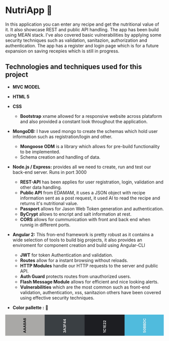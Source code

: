 # NutriApp  :green_salad:   
In this application you can enter any recipe and get the nutritional value of it. It also showcase REST and public API handling. 
The app has been build using MEAN stack. I've also covered basic vulnerabilities by applying some security techniques such as 
validation, sanitazion, authorization and authentication. The app has a register and login page which is for a future expansion on saving recepies which is still in progress.
## Technologies and techniques used for this project
* **MVC MODEL**


* **HTML 5**


* **CSS**
   * **Bootstrap** xname allowed for a responsive website across plataform and also provided a constant look throughout the application.
   
   
* **MongoDB:** I have used mongo to create the schemas which hold user information such as registration/login and other.
   * **Mongoose ODM** is a library which allows for pre-build functionality to be implemented.
   * Schema creation and handling of data.
   
   
* **Node.js / Express:** provides all we need to create, run and test our back-end server. Runs in port 3000
   * **REST-API** has been applies for user registration, login, validation and other data handling. 
   * **Public API** from EDAMAM, it uses a JSON object with recipe information sent as a post request, it used AI to read the recipe and returns it's nutritional value.  
   * **Passport** allows for Jason Web Token generation and authentication.
   * **ByCrypt** allows to encript and salt information at rest.
   * **CORS** allows for cummunication with front and back end when runnig in different ports.


* **Angular 2:** This fron-end framework is pretty robust as it contains a wide selection of tools to build big projects, it also provides an enviroment for component creation and build using Angular-CLI
   * **JWT** for token Authentication and validation.
   * **Routes** allow for a instant browsing without reloads.
   * **HTTP Modules** handle our HTTP requests to the server and public API. 
   * **Auth Guard** protects routes from unauthorized users. 
   * **Flash Message Module** allows for efficient and nice looking alerts.
   * **Vulnerabilities** which are the most common such as front-end validation, authentication, xss, sanitazion others have been covered using effective security techniques.


* **Color pallette :** :art: 

![Colors](angular-src/src/app/images/NutriApp_color_palette.jpg?raw=true "Color Palette")
